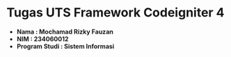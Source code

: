 # Tugas UTS Framework Codeigniter 4

- **Nama : Mochamad Rizky Fauzan**
- **NIM : 234060012**
- **Program Studi : Sistem Informasi**
